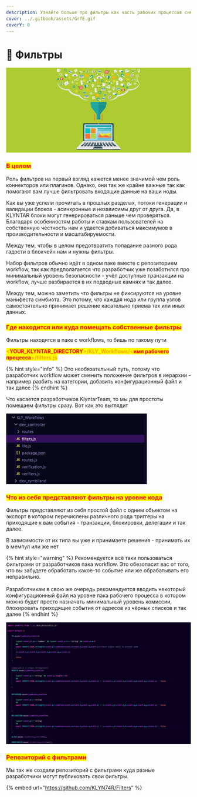 ```yaml
---
description: Узнайте больше про фильтры как часть рабочих процессов симбиотов
cover: ../.gitbook/assets/GrfE.gif
coverY: 0
---
```


# 🛑 Фильтры

![](<../.gitbook/assets/image (7) (1).png>)

### <mark style="color:red;">**В целом**</mark>

Роль фильтров на первый взгляд кажется менее значимой чем роль коннекторов или плагинов. Однако, они так же крайне важные так как помогают вам лучше фильтровать входящие данные на ваши ноды.

Как вы уже успели прочитать в прошлых разделах, потоки генерации и валидации блоков - асинхронные и независимы друг от друга. Да, в KLYNTAR блоки могут генерироваться раньше чем проверяться. Благодаря особенностям работы и ставкам пользователей на собственную честность нам и удается добиваться максимумов в производительности и масштабируемости.

Между тем, чтобы в целом предотвратить попадание разного рода гадости в блокчейн нам и нужны фильтры.&#x20;

Набор фильтров обычно идёт в одном паке вместе с репозиторием workflow, так как предполагается что разработчик уже позаботился про минимальный уровень безопасности - учёл доступные транзакции на workflow, лучше разбирается в их подводных камнях и так далее.

Между тем, можно заметить что фильтры не фиксируются на уровне манифеста симбиота. Это потому, что каждая нода или группа узлов самостоятельно принимает решение касательно приема тех или иных данных.

### <mark style="color:red;">Где находится или куда помещать собственные фильтры</mark>

Фильтры находятся в паке с workflows, то бишь по такому пути

<mark style="color:orange;">**<**</mark><mark style="color:red;">**YOUR\_KLYNTAR\_DIRECTORY**</mark><mark style="color:orange;">**>/KLY\_Workflows/<**</mark><mark style="color:red;">**имя рабочего процесса**</mark><mark style="color:orange;">**>/filters.js**</mark>

{% hint style="info" %}
Это необязательный путь, потому что разработчик workflow может сменить положение фильтров в иерархии - например разбить на категории, добавить конфигурационный файл и так далее
{% endhint %}

Что касается разработчиков KlyntarTeam, то мы для простоты помещаем фильтры сразу. Вот как это выглядит

![Довольно простая иерархия](<../.gitbook/assets/image (8).png>)

### <mark style="color:red;"></mark>

### <mark style="color:red;">Что из себя представляют фильтры на уровне кода</mark>

Фильтры представляют из себя простой файл с одним объектом на экспорт в котором перечислены различного рода триггеры на приходящие к вам события - транзакции, блокировки, делегации и так далее.

В зависимости от их типа вы уже и принимаете решения - принимать их в мемпул или же нет&#x20;

{% hint style="warning" %}
Рекомендуется всё таки пользоваться фильтрами от разработчиков пака workflow. Это обезопасит вас от того, что вы забудете обработать какое-то событие или же обрабатывать его неправильно.\
\
Разработчикам в свою же очередь рекомендуется вводить некоторый конфигурационный файл на уровне пака рабочего процесса в котором можно будет просто назначать минимальный уровень комиссии, блокировать приходящие события от адресов из чёрных списков и так далее
{% endhint %}

![](<../.gitbook/assets/image (9).png>)

### <mark style="color:red;">**Репозиторий с фильтрами**</mark>

Мы так же создали репозиторий с фильтрами куда разные разработчики могут публиковать свои фильтры.

{% embed url="https://github.com/KLYN74R/Filters" %}
